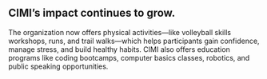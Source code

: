 ## CIMI’s impact continues to grow. 

The organization now offers physical activities—like volleyball skills workshops, runs, and trail walks—which helps participants gain confidence, manage stress, and build healthy habits. CIMI also offers education programs like coding bootcamps, computer basics classes, robotics, and public speaking opportunities.
